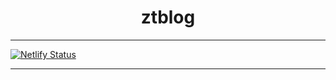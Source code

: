 <h1 align="center">ztblog</h1>

---

[![Netlify Status](https://api.netlify.com/api/v1/badges/88cb0aac-ef28-4451-a063-24cc54049e11/deploy-status)](https://app.netlify.com/sites/stupefied-liskov-6d5b7e/deploys)

---
